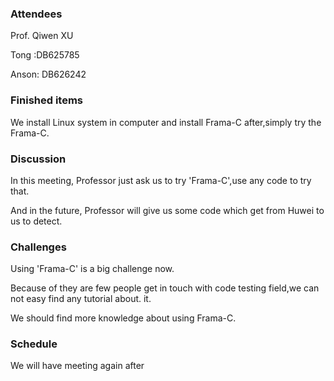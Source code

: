 ### Attendees

Prof. Qiwen XU

Tong :DB625785

Anson: DB626242



### Finished items

We install Linux system in computer and install Frama-C after,simply try the Frama-C.



### Discussion

In this meeting, Professor just ask us to try 'Frama-C',use any code to try that.

And in the future, Professor will give us some code which get from Huwei to us to detect.



### Challenges

Using 'Frama-C' is a big challenge now.

Because  of they are few people get in touch with code testing field,we can not easy find any tutorial about. it.

We should find more knowledge about using Frama-C.



### Schedule

We will have meeting again after



